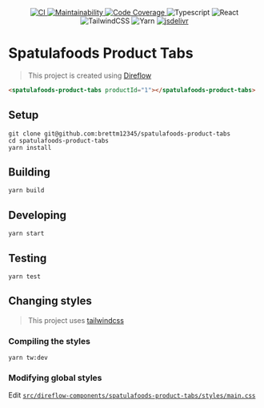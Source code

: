 <p align="center">
  <a
    href="https://github.com/Brettm12345/spatulafoods-product-tabs/actions/workflows/main.yml"
  >
    <img
      alt="CI"
      src="https://github.com/Brettm12345/spatulafoods-product-tabs/actions/workflows/main.yml/badge.svg"
    />
  </a>
  <a
    href="https://codeclimate.com/github/Brettm12345/spatulafoods-product-tabs/maintainability"
  >
    <img
      alt="Maintainability"
      src="https://api.codeclimate.com/v1/badges/bd74d12bfd1797c90985/maintainability"
    />
  </a>
  <a href="https://codecov.io/gh/Brettm12345/spatulafoods-product-tabs">
    <img
      alt="Code Coverage"
      src="https://codecov.io/gh/Brettm12345/spatulafoods-product-tabs/branch/main/graph/badge.svg?token=c0H6SoaQHf"
    />
  </a>
  <img
    alt="Typescript"
    src="https://img.shields.io/badge/typescript-%23007ACC.svg?style=flat&logo=typescript&logoColor=white"
  />
  <img
    alt="React"
    src="https://img.shields.io/badge/react-%2320232a.svg?style=flat&logo=react&logoColor=%2361DAFB"
  />
  <img
    alt="TailwindCSS"
    src="https://img.shields.io/badge/tailwindcss-%2338B2AC.svg?style=flat&logo=tailwind-css&logoColor=white"
  />
  <img
    alt="Yarn"
    src="https://img.shields.io/badge/yarn-%232C8EBB.svg?style=flat&logo=yarn&logoColor=white"
  />
  <a href="https://www.jsdelivr.com/package/npm/spatulafoods-product-tabs">
    <img
      alt="jsdelivr"
      src="https://data.jsdelivr.com/v1/package/npm/spatulafoods-product-tabs/badge"
    />
  </a>
</p>

# Spatulafoods Product Tabs

> This project is created using [Direflow](https://direflow.io)

```html
<spatulafoods-product-tabs productId="1"></spatulafoods-product-tabs>
```

## Setup

```shell
git clone git@github.com:brettm12345/spatulafoods-product-tabs
cd spatulafoods-product-tabs
yarn install
```

## Building

```shell
yarn build
```

## Developing

```shell
yarn start
```

## Testing

```shell
yarn test
```

## Changing styles

> This project uses [tailwindcss](https://tailwindcss.com)

### Compiling the styles

```shell
yarn tw:dev
```

### Modifying global styles

Edit [`src/direflow-components/spatulafoods-product-tabs/styles/main.css`](https://github.com/Brettm12345/spatulafoods-product-tabs/blob/main/src/direflow-components/spatulafoods-product-tabs/styles/main.css)

